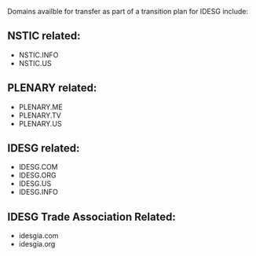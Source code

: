 Domains availble for transfer as part of a transition plan for IDESG include:

## NSTIC related:  

* NSTIC.INFO  
* NSTIC.US  

## PLENARY related:  

* PLENARY.ME   
* PLENARY.TV   
* PLENARY.US   

## IDESG related:  
 
* IDESG.COM  
* IDESG.ORG   
* IDESG.US    
* IDESG.INFO   

## IDESG Trade Association Related:

* idesgia.com  
* idesgia.org  
